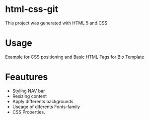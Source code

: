 # html-css-git
This project was generated with HTML 5 and CSS

# Usage 

Example for CSS positioning and Basic HTML Tags for  Bio Template

# Feautures
* Styling NAV bar
* Resizing  content
* Apply differents backgrounds
* Useage of diferents Fonts-family
* CSS Properties.



